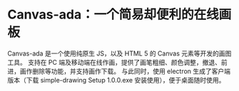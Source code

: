 # Canvas-ada：一个简易却便利的在线画板

Canvas-ada 是一个使用纯原生 JS，以及 HTML 5 的 Canvas 元素等开发的画图工具。
支持在 PC 端及移动端在线作画，提供了画笔粗细、颜色调整，撤退、前进，画作删除等功能，并支持画作下载。
与此同时，使用 electron 生成了客户端版本（下载 simple-drawing Setup 1.0.0.exe 安装使用），便于桌面随时使用。

